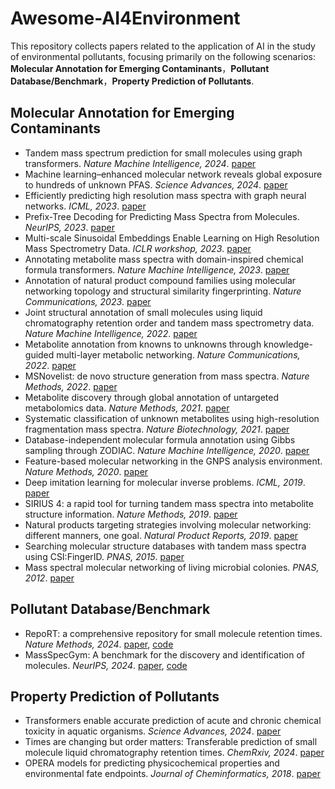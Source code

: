 <!--
 * @Description: 
 * @Author: Jianping Zhou
 * @Email: jianpingzhou0927@gmail.com
 * @Date: 2024-12-28 12:59:47
-->

# Awesome-AI4Environment

This repository collects papers related to the application of AI in the study of environmental pollutants, focusing primarily on the following scenarios:
**Molecular Annotation for Emerging Contaminants**，**Pollutant Database/Benchmark**，**Property Prediction of Pollutants**.

## Molecular Annotation for Emerging Contaminants

- Tandem mass spectrum prediction for small molecules using graph transformers. *Nature Machine Intelligence, 2024*. [paper](https://www.nature.com/articles/s42256-024-00816-8)
- Machine learning–enhanced molecular network reveals global exposure to hundreds of unknown PFAS. *Science Advances, 2024*. [paper](https://www.science.org/doi/10.1126/sciadv.adn1039)
- Efficiently predicting high resolution mass spectra with graph neural networks. *ICML, 2023*. [paper](https://proceedings.mlr.press/v202/murphy23a/murphy23a.pdf)
- Prefix-Tree Decoding for Predicting Mass Spectra from Molecules. *NeurIPS, 2023*. [paper](https://arxiv.org/pdf/2303.06470)
- Multi-scale Sinusoidal Embeddings Enable Learning on High Resolution Mass Spectrometry Data. *ICLR workshop, 2023*. [paper](https://arxiv.org/abs/2207.02980)
- Annotating metabolite mass spectra with domain-inspired chemical formula transformers. *Nature Machine Intelligence, 2023*. [paper](https://www.nature.com/articles/s42256-023-00708-3)
- Annotation of natural product compound families using molecular networking topology and structural similarity fingerprinting. *Nature Communications, 2023*. [paper](https://www.nature.com/articles/s42256-023-00708-3)
- Joint structural annotation of small molecules using liquid chromatography retention order and tandem mass spectrometry data. *Nature Machine Intelligence, 2022*. [paper](https://www.nature.com/articles/s41592-020-0933-6)
- Metabolite annotation from knowns to unknowns through knowledge-guided multi-layer metabolic networking. *Nature Communications, 2022*. [paper](https://www.nature.com/articles/s41467-022-34537-6)
- MSNovelist: de novo structure generation from mass spectra. *Nature Methods, 2022*. [paper](https://www.nature.com/articles/s41592-022-01486-3)
- Metabolite discovery through global annotation of untargeted metabolomics data. *Nature Methods, 2021*. [paper](https://www.nature.com/articles/s41592-021-01303-3) 
- Systematic classification of unknown metabolites using high-resolution fragmentation mass spectra. *Nature Biotechnology, 2021*. [paper](https://www.nature.com/articles/s41587-020-0740-8)
- Database-independent molecular formula annotation using Gibbs sampling through ZODIAC. *Nature Machine Intelligence, 2020*. [paper](https://www.nature.com/articles/s42256-020-00234-6)
- Feature-based molecular networking in the GNPS analysis environment. *Nature Methods, 2020*. [paper](https://www.nature.com/articles/s41592-020-0933-6)
- Deep imitation learning for molecular inverse problems. *ICML, 2019*. [paper](https://proceedings.neurips.cc/paper_files/paper/2019/file/b0bef4c9a6e50d43880191492d4fc827-Paper.pdf)
- SIRIUS 4: a rapid tool for turning tandem mass spectra into metabolite structure information. *Nature Methods, 2019*. [paper](https://www.nature.com/articles/s41592-019-0344-8)
- Natural products targeting strategies involving molecular networking: different manners, one goal. *Natural Product Reports, 2019*. [paper](https://pubs.rsc.org/en/content/articlelanding/2019/np/c9np00006b)
- Searching molecular structure databases with tandem mass spectra using CSI:FingerID. *PNAS, 2015*. [paper](https://www.pnas.org/doi/10.1073/pnas.1509788112)
- Mass spectral molecular networking of living microbial colonies. *PNAS, 2012*. [paper](https://www.pnas.org/doi/10.1073/pnas.1203689109?gad_source=1&gclid=Cj0KCQiAvbm7BhC5ARIsAFjwNHvPZ3m6Euux1bMw3hL7Go0TbrII1VnBw70x2bfS7CDSdJcp9unQef0aAjQKEALw_wcB)

## Pollutant Database/Benchmark

- RepoRT: a comprehensive repository for small molecule retention times. *Nature Methods, 2024*. [paper](https://www.nature.com/articles/s41592-023-02143-z), [code](https://github.com/michaelwitting/RepoRT)
- MassSpecGym: A benchmark for the discovery and identification of molecules. *NeurIPS, 2024*. [paper](https://arxiv.org/pdf/2410.23326), [code](https://github.com/pluskal-lab/MassSpecGym)

## Property Prediction of Pollutants

- Transformers enable accurate prediction of acute and chronic chemical toxicity in aquatic organisms. *Science Advances, 2024*. [paper](https://www.science.org/doi/10.1126/sciadv.adk6669)
- Times are changing but order matters: Transferable prediction of small molecule liquid chromatography retention times. *ChemRxiv, 2024*. [paper](https://chemrxiv.org/engage/chemrxiv/article-details/67629675fa469535b9f7be6c)
- OPERA models for predicting physicochemical properties and environmental fate endpoints. *Journal of Cheminformatics, 2018*. [paper](https://jcheminf.biomedcentral.com/articles/10.1186/s13321-018-0263-1)
